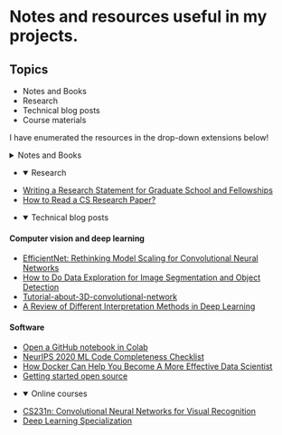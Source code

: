 # Notes and resources useful in my projects.


## Topics

* Notes and Books
* Research
* Technical blog posts
* Course materials

I have enumerated the resources in the drop-down extensions below!

<details><summary>Notes and Books</summary>

+ [Deep Learning Study Notes by Albert Pumarola](https://github.com/albertpumarola/deep-learning-notes)
+ [From Python to Numpy](https://www.labri.fr/perso/nrougier/from-python-to-numpy/)
+ [Learn X in Y: Python](https://learnxinyminutes.com/docs/python/)
+ [Scientific Computing in Python: Introduction to NumPy and Matplotlib](https://sebastianraschka.com/blog/2020/numpy-intro.html)

</details>

* <details open><summary>Research</summary>
- [Writing a Research Statement for Graduate School and Fellowships](https://h2r.cs.brown.edu/writing-a-research-statement-for-graduate-school-and-fellowships/)
- [How to Read a CS Research Paper?](http://www2.cs.uregina.ca/~pwlfong/CS499/reading-paper.pdf)
</details>

* <details open><summary>Technical blog posts</summary>
#### Computer vision and deep learning
- [EfficientNet: Rethinking Model Scaling for Convolutional Neural Networks](https://amaarora.github.io/2020/08/13/efficientnet.html?fbclid=IwAR0vxBFGVrznJ-5YXJxfjfaAuXbaHlyf61sxTpHDbllXuEvp2Tf-0x_-aO8)
- [How to Do Data Exploration for Image Segmentation and Object Detection](https://neptune.ai/blog/data-exploration-for-image-segmentation-and-object-detection)
- [Tutorial-about-3D-convolutional-network ](https://github.com/OValery16/Tutorial-about-3D-convolutional-network)
- [A Review of Different Interpretation Methods in Deep Learning](https://medium.com/@mrsalehi/a-review-of-different-interpretation-methods-in-deep-learning-part-1-saliency-map-cam-grad-cam-3a34476bc24d)

#### Software
- [Open a GitHub notebook in Colab](https://colab.research.google.com/github/)
- [NeurIPS 2020 ML Code Completeness Checklist](https://medium.com/paperswithcode/ml-code-completeness-checklist-e9127b168501)
- [How Docker Can Help You Become A More Effective Data Scientist](https://towardsdatascience.com/how-docker-can-help-you-become-a-more-effective-data-scientist-7fc048ef91d5)
- [Getting started open source](https://github.com/gabrieldemarmiesse/getting_started_open_source)
</details>

* <details open><summary>Online courses</summary>
- [CS231n: Convolutional Neural Networks for Visual Recognition](https://cs231n.github.io/)
- [Deep Learning Specialization](https://www.coursera.org/specializations/deep-learning)
</details>




